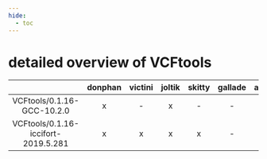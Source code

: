 ```yaml
---
hide:
  - toc
---
```


detailed overview of VCFtools
=============================

| |donphan|victini|joltik|skitty|gallade|accelgor|swalot|doduo|
| :---: | :---: | :---: | :---: | :---: | :---: | :---: | :---: | :---: |
|VCFtools/0.1.16-GCC-10.2.0|x|-|x|-|-|-|x|x|
|VCFtools/0.1.16-iccifort-2019.5.281|x|x|x|x|-|-|-|x|
